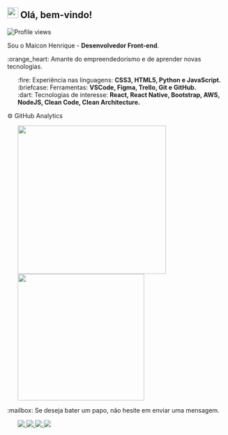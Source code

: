 <h2> <img src="https://raw.githubusercontent.com/kaueMarques/kaueMarques/master/hi.gif" width="25px"> Olá, bem-vindo! </h2>
<p align="left"> <img src="https://komarev.com/ghpvc/?username=maiconhenriquefa&style=flat-square&color=FF9800" alt="Profile views" /> </p>

<p>Sou o Maicon Henrique - <strong>Desenvolvedor Front-end</strong>.</p> 
<p>:orange_heart: Amante do empreendedorismo e de aprender novas tecnologias.</p> 

<ul>
:fire: Experiência nas linguagens: <b>CSS3, HTML5, Python e JavaScript.</b><br>
:briefcase: Ferramentas: <b>VSCode, Figma, Trello, Git e GitHub.</b><br>
:dart: Tecnologias de interesse: <b>React, React Native, Bootstrap, AWS, NodeJS, Clean Code, Clean Architecture.</b><br>
</ul>

<p align="left">
  ⚙️ GitHub Analytics
</p>
<ul>
    <a href="https://github.com/maiconhenriquefa/convoychat">
  <img align="center" width="340px" src="https://github-readme-stats.vercel.app/api?username=maiconhenriquefa&hide=contribs&icon_color=FF9800&hide_border=true&border_radius=0px&show_icons=true&bg_color=90,282C34,282C34,282C34,282C34,282C34,282C34,282C34,282C34,282C34,282C34,282C34,282C34,282C34,282C34,282C34,282C34,282C34,282C34,282C34,282C34,282C34,FF9800&title_color=FF9800&text_color=eee&locale=pt-br&disable_animations=true&custom_title=Estatísticas do GitHub" />
</a>
<a href="https://github.com/maiconhenriquefa/github-readme-stats">
  <img align="center" width="290px" src="https://github-readme-stats.vercel.app/api/top-langs/?username=maiconhenriquefa&border_radius=0px&hide_border=true&layout=compact&bg_color=90,282C34,282C34,282C34,282C34,282C34,282C34,282C34,282C34,282C34,282C34,282C34,282C34,282C34,282C34,282C34,282C34,282C34,282C34,282C34,282C34,282C34,FF9800&langs_count=6&title_color=FF9800&text_color=eee&custom_title=Linguagens mais utilizadas" />
</a>
</ul>

<p align="left">
  :mailbox: Se deseja bater um papo, não hesite em enviar uma mensagem.
</p>

<ul>
  <p align="left">
  <a href="mailto:maiconhenriquefa@gmail.com" alt="Gmail">
    <img src="https://img.shields.io/badge/-Gmail-282C34?style=for-the-badge&logo=Gmail&logoColor=FF9800&link=mailto:maiconhenriquefa@gmail.com"/>
  </a>
  
  <a href="https://www.linkedin.com/in/maiconhenriquefa" alt="Linkedin">
    <img src="https://img.shields.io/badge/-Linkedin-282C34?style=for-the-badge&logo=Linkedin&logoColor=FF9800&link=https://www.linkedin.com/in/maiconhenriquefa"/>
  </a>
  
  <a href="https://discord.com/channels/Maicon#7013" alt="Discord">
    <img src="https://img.shields.io/badge/-Discord-282C34?style=for-the-badge&logo=Discord&logoColor=FF9800&link=https://discord.com/channels/Maicon#7013"/>
  </a>
    
  <a href="https://web.whatsapp.com/send?phone=+5583987322705" alt="Whatsapp">
    <img src="https://img.shields.io/badge/-Whatsapp-282C34?style=for-the-badge&logo=Whatsapp&logoColor=FF9800&link=https://web.whatsapp.com/send?phone=+5583987322705"/>
  </a>
</ul>

